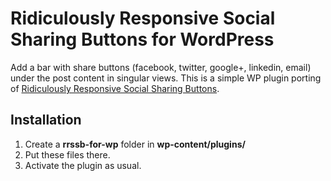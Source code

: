 Ridiculously Responsive Social Sharing Buttons for WordPress
================================

Add a bar with share buttons (facebook, twitter, google+, linkedin, email) under the post content in singular views.
This is a simple WP plugin porting of [Ridiculously Responsive Social Sharing Buttons](http://kurtnoble.com/labs/rrssb).


## Installation
1. Create a **rrssb-for-wp** folder in **wp-content/plugins/**
2. Put these files there.
3. Activate the plugin as usual.
